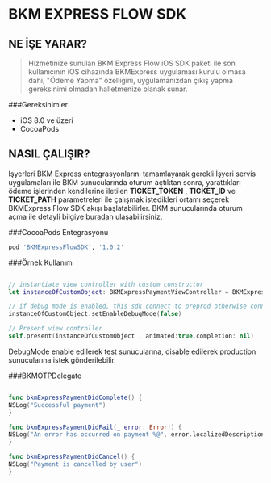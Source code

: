 # BKM EXPRESS FLOW SDK


## NE İŞE YARAR?

> Hizmetinize sunulan BKM Express Flow iOS SDK paketi ile son kullanıcının iOS cihazında BKMExpress uygulaması kurulu olmasa dahi, "Ödeme Yapma" özelliğini, uygulamanızdan çıkış yapma gereksinimi olmadan halletmenize olanak sunar.

###Gereksinimler

 - iOS 8.0 ve üzeri
 - CocoaPods
 
 ## NASIL ÇALIŞIR?
 
 Işyerleri BKM Express entegrasyonlarını tamamlayarak gerekli İşyeri servis uygulamaları ile BKM sunucularında oturum açtıktan sonra, yarattıkları ödeme işlerinden kendilerine iletilen **TICKET_TOKEN** , **TICKET_ID** ve **TICKET_PATH** parametreleri ile çalışmak istedikleri ortamı seçerek BKMExpress Flow SDK akışı başlatabilirler.
 BKM sunucularında oturum açma ile detayli bilgiye [buradan](https://test-api.bkmexpress.com.tr/docs) ulaşabilirsiniz.

###CocoaPods Entegrasyonu

```ruby
pod 'BKMExpressFlowSDK', '1.0.2'
```

###Örnek Kullanım 

```swift

// instantiate view controller with custom constructor
let instanceOfCustomObject: BKMExpressPaymentViewController = BKMExpressPaymentViewController(bexTicketToken: kTICKET_TOKEN, bexTicketPath: kTICKET_PATH, bexTicketId :kTICKET_ID, delegate: self)

// if debug mode is enabled, this sdk connect to preprod otherwise connect to prod.
instanceOfCustomObject.setEnableDebugMode(false)

// Present view controller
self.present(instanceOfCustomObject , animated:true,completion: nil)

```
DebugMode enable edilerek test sunucularına, disable edilerek production sunucularına istek gönderilebilir.

###BKMOTPDelegate

```swift

func bkmExpressPaymentDidComplete() {
NSLog("Successful payment")
}

func bkmExpressPaymentDidFail(_ error: Error!) {
NSLog("An error has occurred on payment %@", error.localizedDescription)
}

func bkmExpressPaymentDidCancel() {
NSLog("Payment is cancelled by user")
}
```


